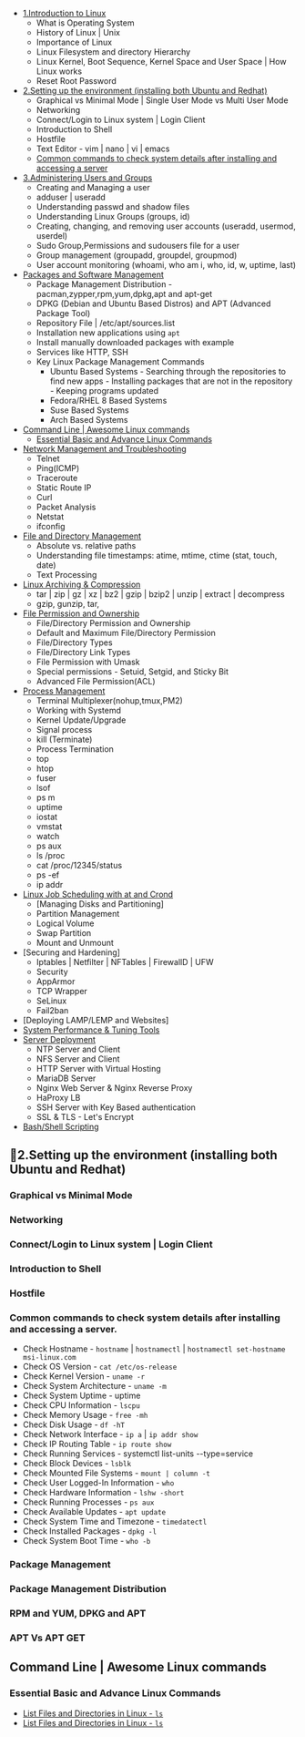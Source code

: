 - [1.Introduction to Linux](#1Introduction-to-Linux)
  - What is Operating System
  - History of Linux | Unix
  - Importance of Linux
  - Linux Filesystem and directory Hierarchy
  - Linux Kernel, Boot Sequence, Kernel Space and User Space | How Linux works
  - Reset Root Password
- [2.Setting up the environment (installing both Ubuntu and Redhat)](#2setting-up-the-environment-installing-both-ubuntu-and-redhat)
  - Graphical vs Minimal Mode | Single User Mode vs Multi User Mode
  - Networking
  - Connect/Login to Linux system | Login Client
  - Introduction to Shell
  - Hostfile
  - Text Editor - vim | nano | vi | emacs
  - [Common commands to check system details after installing and accessing a server](#common-commands-to-check-system-details-after-installing-and-accessing-a-server)
- [3.Administering Users and Groups](#3Administering-Users-and-Groups)
  - Creating and Managing a user
  - adduser | useradd
  - Understanding passwd and shadow files
  - Understanding Linux Groups (groups, id)
  - Creating, changing, and removing user accounts (useradd, usermod, userdel)
  - Sudo Group,Permissions and sudousers file for a user
  - Group management (groupadd, groupdel, groupmod)
  - User account monitoring (whoami, who am i, who, id, w, uptime, last)   
- [Packages and Software Management]()
  - Package Management Distribution - pacman,zypper,rpm,yum,dpkg,apt and apt-get
  - DPKG (Debian and Ubuntu Based Distros) and APT (Advanced Package Tool)
  - Repository File | /etc/apt/sources.list
  - Installation new applications using `apt`
  - Install manually downloaded packages with example
  - Services like HTTP, SSH
  - Key Linux Package Management Commands
     - Ubuntu Based Systems
            - Searching through the repositories to find new apps
            - Installing packages that are not in the repository
            - Keeping programs updated
     - Fedora/RHEL 8 Based Systems
     - Suse Based Systems
     - Arch Based Systems
- [Command Line | Awesome Linux commands]()
   - [Essential Basic and Advance Linux Commands](#Essential-Basic-and-Advance-Linux-Commands)
- [Network Management and Troubleshooting]()
   - Telnet
   - Ping(ICMP)
   - Traceroute
   - Static Route IP
   - Curl
   - Packet Analysis
   - Netstat
   - ifconfig
- [File and Directory Management]()
   - Absolute vs. relative paths
   - Understanding file timestamps: atime, mtime, ctime (stat, touch, date)
   - Text Processing
- [Linux Archiving & Compression]()
   - tar  | zip | gz | xz | bz2 | gzip | bzip2 | unzip | extract | decompress
   - gzip, gunzip, tar, 
- [File Permission and Ownership]()
   - File/Directory Permission and Ownership
   - Default and Maximum File/Directory Permission
   - File/Directory Types
   - File/Directory Link Types
   - File Permission with Umask
   - Special permissions - Setuid, Setgid, and Sticky Bit
   - Advanced File Permission(ACL)
- [Process Management]()
   - Terminal Multiplexer(nohup,tmux,PM2)
   - Working with Systemd
   - Kernel Update/Upgrade
   - Signal process
   - kill (Terminate)
   - Process Termination
   - top
   - htop
   - fuser
   - lsof
   - ps m
   - uptime
   - iostat
   - vmstat
   - watch
   - ps aux
   - ls /proc
   - cat /proc/12345/status
   - ps -ef
   - ip addr
- [Linux Job Scheduling with at and Crond]()
   - [Managing Disks and Partitioning]
   - Partition Management
   - Logical Volume
   - Swap Partition
   - Mount and Unmount
- [Securing and Hardening]
   - Iptables | Netfilter | NFTables | FirewallD | UFW
   - Security
   - AppArmor
   - TCP Wrapper
   - SeLinux
   - Fail2ban
- [Deploying LAMP/LEMP and Websites]
- [System Performance & Tuning Tools]()
- [Server Deployment]()
   - NTP Server and Client
   - NFS Server and Client
   - HTTP Server with Virtual Hosting
   - MariaDB Server
   - Nginx Web Server & Nginx Reverse Proxy
   - HaProxy LB
   - SSH Server with Key Based authentication
   - SSL & TLS - Let's Encrypt
- [Bash/Shell Scripting]()







## 🚀2.Setting up the environment (installing both Ubuntu and Redhat)
### Graphical vs Minimal Mode
### Networking
### Connect/Login to Linux system | Login Client
### Introduction to Shell
### Hostfile
### Common commands to check system details after installing and accessing a server.
- Check Hostname - `hostname` | `hostnamectl` | `hostnamectl set-hostname msi-linux.com`
- Check OS Version - `cat /etc/os-release`
- Check Kernel Version - `uname -r`
- Check System Architecture - `uname -m`
- Check System Uptime - uptime
- Check CPU Information - `lscpu`
- Check Memory Usage - `free -mh`
- Check Disk Usage - `df -hT`
- Check Network Interface - `ip a` | `ip addr show`
- Check IP Routing Table - `ip route show`
- Check Running Services - systemctl list-units --type=service
- Check Block Devices - `lsblk`
- Check Mounted File Systems - `mount | column -t`
- Check User Logged-In Information - `who`
- Check Hardware Information - `lshw -short`
- Check Running Processes - `ps aux`
- Check Available Updates - `apt update`
- Check System Time and Timezone - `timedatectl`
- Check Installed Packages - `dpkg -l`
- Check System Boot Time - `who -b`
### Package Management
### Package Management Distribution
### RPM and YUM, DPKG and APT
### APT Vs APT GET

## Command Line | Awesome Linux commands
### Essential Basic and Advance Linux Commands
-  [List Files and Directories in Linux - `ls`](https://www.tecmint.com/ls-command-in-linux/)
-  <a href="https://www.tecmint.com/ls-command-in-linux/" target="_blank">List Files and Directories in Linux - `ls`</a>


